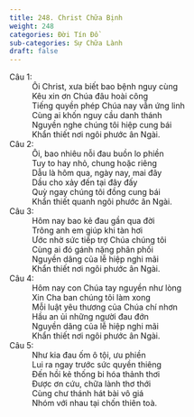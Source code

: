 ```yaml
---
title: 248. Christ Chữa Bịnh
weight: 248
categories: Đời Tín Đồ
sub-categories: Sự Chữa Lành
draft: false
---
```

<dl><dt>Câu 1:</dt><dd data-verse="1">Ôi Christ, xưa biết bao bệnh nguy cùng <br/>Kêu xin ơn Chúa đâu hoài công <br/>Tiếng quyền phép Chúa nay vẫn ứng linh <br/>Cùng ai khốn nguy cầu danh thánh <br/>Nguyền nghe chúng tôi hiệp cung bái <br/>Khẩn thiết nơi ngôi phước ân Ngài. </dd><dt>Câu 2:</dt><dd data-verse="2">Ôi, bao nhiêu nỗi đau buồn lo phiền <br/>Tuy to hay nhỏ, chung hoặc riêng <br/>Dẫu là hôm qua, ngày nay, mai đây <br/>Dầu cho xảy đến tại đây đấy <br/>Quỳ ngay chúng tôi đồng cung bái <br/>Khẩn thiết quanh ngôi phước ân Ngài. </dd><dt>Câu 3:</dt><dd data-verse="3">Hôm nay bao kẻ đau gần qua đời <br/>Trông anh em giúp khi tàn hơi <br/>Ước nhờ sức tiếp trợ Chúa chúng tôi <br/>Cùng ai đó gánh nặng phân phối <br/>Nguyền dâng của lễ hiệp nghi mãi <br/>Khẩn thiết nơi ngôi phước ân Ngài. </dd><dt>Câu 4:</dt><dd data-verse="3">Hôm nay con Chúa tay nguyền như lòng <br/>Xin Cha ban chúng tôi làm xong <br/>Mỗi luật yêu thương của Chúa chí nhơn <br/>Hầu an ủi những người đau đớn <br/>Nguyền dâng của lễ hiệp nghi mãi <br/>Khẩn thiết nơi ngôi phước ân Ngài. </dd><dt>Câu 5:</dt><dd data-verse="3">Như kia đau ốm ô tội, ưu phiền <br/>Lui ra ngay trước sức quyền thiêng <br/>Đến hồi kẻ thống bi hóa thảnh thơi <br/>Được ơn cứu, chữa lành thơ thới <br/>Cùng chư thánh hát bài vô giá <br/>Nhóm với nhau tại chốn thiên toà. </dd></dl>